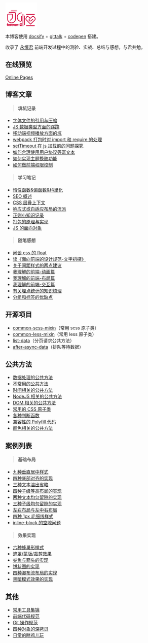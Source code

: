 <p></p>

<img src="favicon.png" width="100" style="margin:-4em 0 -1.5em" />

本博客使用 [docsify](https://docsify.js.org/#/?id=docsify) + [gittalk](https://github.com/gitalk/gitalk) + [codepen](https://codepen.io/forever-z-133/collections/popular/) 搭建。

收录了 [永恒君](https://github.com/forever-z-133) 前端开发过程中的测验、实战、总结与感想，与君共勉。

## 在线预览

[Online Pages](https://forever-z-133.github.io/demo-preview/)

## 博客文章

> #### 填坑记录

- [字体文件的引用与压缩](https://forever-z-133.github.io/demo-preview/#/./articles/topic/字体文件的引用与压缩.md)
- [JS 数据类型方面的蹊跷](https://forever-z-133.github.io/demo-preview/#/./articles/topic/JS%20数据类型方面的蹊跷.md)
- [移动端视频播放方面的坑](https://forever-z-133.github.io/demo-preview/#/./articles/topic/移动端视频播放方面的坑.md)
- [webpack 打包时对 import 和 require 的处理](https://forever-z-133.github.io/demo-preview/#/./articles/topic/webpack%20打包时对%20import%20和%20require%20的处理.md)
- [setTimeout 在 js 加载前的问题探究](https://forever-z-133.github.io/demo-preview/#/./articles/topic/setTimeout%20在%20js%20加载前的问题探究.md)
- [如何合理使用用户协议等富文本](https://forever-z-133.github.io/demo-preview/#/./articles/topic/如何合理使用用户协议等富文本.md)
- [如何实现主题换肤功能](https://forever-z-133.github.io/demo-preview/#/./articles/topic/如何实现主题换肤功能.md)
- [如何做前端权限控制](https://forever-z-133.github.io/demo-preview/#/./articles/topic/如何做前端权限控制.md)

> #### 学习笔记

- [惰性函数&偏函数&科里化](https://forever-z-133.github.io/demo-preview/#/./articles/study/惰性函数&偏函数&科里化.md)
- [SEO 概述](https://forever-z-133.github.io/demo-preview/#/./articles/study/SEO%20概述.md)
- [CSS 层叠上下文](https://forever-z-133.github.io/demo-preview/#/./articles/study/CSS%20层叠上下文.md)
- [响应式或自适应布局的流派](https://forever-z-133.github.io/demo-preview/#/./articles/study/响应式或自适应布局的流派.md)
- [正则小知识记录](https://forever-z-133.github.io/demo-preview/#/./articles/study/正则小知识记录.md)
- [打包的原理与实现](https://forever-z-133.github.io/demo-preview/#/./articles/study/打包的原理与实现.md)
- [JS 的面向对象](https://forever-z-133.github.io/demo-preview/#/./articles/study/JS%20的面向对象.md)

> #### 随笔感想

- [闲谈 css 的 float](https://forever-z-133.github.io/demo-preview/#/./articles/minds/闲谈%20css%20的%20float.md)
- [读《面向前端的设计规范-文字初探》](https://forever-z-133.github.io/demo-preview/#/./articles/minds/读《面向前端的设计规范-文字初探》.md)
- [关于间距样式的两点建议](https://forever-z-133.github.io/demo-preview/#/./articles/minds/关于间距样式的两点建议.md)
- [我理解的前端-动画篇](https://forever-z-133.github.io/demo-preview/#/./articles/minds/我理解的前端动画.md)
- [我理解的前端-布局篇](https://forever-z-133.github.io/demo-preview/#/./articles/minds/我理解的前端布局.md)
- [我理解的前端-交互篇](https://forever-z-133.github.io/demo-preview/#/./articles/minds/我理解的前端交互.md)
- [有关埋点统计的知识梳理](https://forever-z-133.github.io/demo-preview/#/./articles/minds/有关埋点统计的知识梳理.md)
- [分组和标签的优缺点](https://forever-z-133.github.io/demo-preview/#/./articles/minds/分组和标签的优缺点.md)

## 开源项目

- [common-scss-mixin](https://www.npmjs.com/package/common-scss-mixin)（常用 scss 原子类）
- [common-less-mixin](https://www.npmjs.com/package/common-less-mixin)（常用 less 原子类）
- [list-data](https://www.npmjs.com/package/list-data)（分页请求公共方法）
- [after-async-data](https://www.npmjs.com/package/after-async-data)（排队等待数据）

## 公共方法

- [数据处理的公共方法](https://forever-z-133.github.io/demo-preview/#/./pages/function/someFunction.md)
- [不常用的公共方法](https://forever-z-133.github.io/demo-preview/#/./pages/function/otherFunction.md)
- [时间相关的公共方法](https://forever-z-133.github.io/demo-preview/#/./pages/function/dateFunction.md)
- [NodeJS 相关的公共方法](https://forever-z-133.github.io/demo-preview/#/./pagesfunction//nodeFunction.md)
- [DOM 相关的公共方法](https://forever-z-133.github.io/demo-preview/#/./pages/function/domFunction.md)
- [常用的 CSS 原子类](https://forever-z-133.github.io/demo-preview/#/./pages/function/someCSS.md)
- [各种判断函数](https://forever-z-133.github.io/demo-preview/#/./pages/function/someRegExp.md)
- [兼容性的 Polyfill 代码](https://forever-z-133.github.io/demo-preview/#/./pages/function/polyfillFunction.md)
- [颜色相关的公共方法](https://forever-z-133.github.io/demo-preview/#/./pages/function/colorFunction.md)

## 案例列表

> #### 基础布局

- [九种垂直居中样式](https://forever-z-133.github.io/demo-preview/#/./pages/layout/vertical-center.md)
- [四种底部对齐的实现](https://forever-z-133.github.io/demo-preview/#/./pages/layout/child-align-bottom.md)
- [三种文本溢出省略](https://forever-z-133.github.io/demo-preview/#/./pages/layout/text-overflow.md)
- [四种子级等高布局的实现](https://forever-z-133.github.io/demo-preview/#/./pages/layout/child-same-height.md)
- [两种文本均匀留隙的实现](https://forever-z-133.github.io/demo-preview/#/./pages/layout/text-align-justify.md)
- [三种子级均匀留隙的实现](https://forever-z-133.github.io/demo-preview/#/./pages/layout/child-align-justify.md)
- [左右布局与左中右布局](https://forever-z-133.github.io/demo-preview/#/./pages/layout/left-right-layout.md)
- [四种 1px 毛细线样式](https://forever-z-133.github.io/demo-preview/#/./pages/layout/1px-border.md)
- [inline-block 的空隙问题](https://forever-z-133.github.io/demo-preview/#/./pages/layout/inline-block-spacing.md)

> #### 效果实现

- [六种蜂巢形样式](https://forever-z-133.github.io/demo-preview/#/./pages/effect/honeycomb.md)
- [遮罩/蒙版/裁剪效果](https://forever-z-133.github.io/demo-preview/#/./pages/effect/css-mask.md)
- [尖角与箭头的实现](https://forever-z-133.github.io/demo-preview/#/./pages/effect/css-arrow.md)
- [饼状图的实现](https://forever-z-133.github.io/demo-preview/#/./pages/effect/css-pie.md)
- [四种瀑布流布局的实现](https://forever-z-133.github.io/demo-preview/#/./pages/effect/masonry.md)
- [黑暗模式效果的实现](https://forever-z-133.github.io/demo-preview/#/./pages/effect/dark-mode.md)

## 其他

- [常用工具集锦](https://forever-z-133.github.io/demo-preview/#/./pages/others/tools.md)
- [前端代码规范](https://forever-z-133.github.io/demo-preview/#/./pages/doc/前端代码规范.md)
- [Git 操作规范](https://forever-z-133.github.io/demo-preview/#/./pages/doc/Git%20操作规范.md)
- [四种对象的深拷贝](https://forever-z-133.github.io/demo-preview/#/./pages/others/deep-clone.md)
- [日常的瞎鸡儿玩](https://forever-z-133.github.io/demo-preview/#/./pages/others/others.md)
